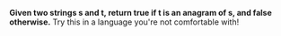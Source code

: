 __Given two strings s and t, return true if t is an anagram of s, and false otherwise.__ Try this in a language you're not comfortable with!
